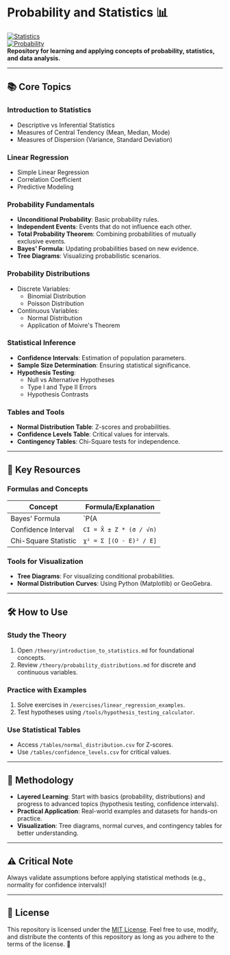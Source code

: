 # Probability and Statistics 📊  
[![Statistics](https://img.shields.io/badge/Statistics-Data_Analysis-blue)](https://en.wikipedia.org/wiki/Statistics)  
[![Probability](https://img.shields.io/badge/Probability-Random_Variables-green)](https://en.wikipedia.org/wiki/Probability)  
**Repository for learning and applying concepts of probability, statistics, and data analysis.**


---

## 📚 Core Topics  

### **Introduction to Statistics**  
- Descriptive vs Inferential Statistics  
- Measures of Central Tendency (Mean, Median, Mode)  
- Measures of Dispersion (Variance, Standard Deviation)  

### **Linear Regression**  
- Simple Linear Regression  
- Correlation Coefficient  
- Predictive Modeling  

### **Probability Fundamentals**  
- **Unconditional Probability**: Basic probability rules.  
- **Independent Events**: Events that do not influence each other.  
- **Total Probability Theorem**: Combining probabilities of mutually exclusive events.  
- **Bayes' Formula**: Updating probabilities based on new evidence.  
- **Tree Diagrams**: Visualizing probabilistic scenarios.  

### **Probability Distributions**  
- Discrete Variables:  
  - Binomial Distribution  
  - Poisson Distribution  
- Continuous Variables:  
  - Normal Distribution  
  - Application of Moivre's Theorem  

### **Statistical Inference**  
- **Confidence Intervals**: Estimation of population parameters.  
- **Sample Size Determination**: Ensuring statistical significance.  
- **Hypothesis Testing**:  
  - Null vs Alternative Hypotheses  
  - Type I and Type II Errors  
  - Hypothesis Contrasts  

### **Tables and Tools**  
- **Normal Distribution Table**: Z-scores and probabilities.  
- **Confidence Levels Table**: Critical values for intervals.  
- **Contingency Tables**: Chi-Square tests for independence.  

---

## 🔑 Key Resources  

### **Formulas and Concepts**  
| Concept                     | Formula/Explanation                                      |  
|-----------------------------|----------------------------------------------------------|  
| Bayes' Formula              | `P(A|B) = P(B|A) * P(A) / P(B)`                         |  
| Confidence Interval         | `CI = X̄ ± Z * (σ / √n)`                               |  
| Chi-Square Statistic        | `χ² = Σ [(O - E)² / E]`                                |  

### **Tools for Visualization**  
- **Tree Diagrams**: For visualizing conditional probabilities.  
- **Normal Distribution Curves**: Using Python (Matplotlib) or GeoGebra.  

---

## 🛠️ How to Use  

### **Study the Theory**  
1. Open `/theory/introduction_to_statistics.md` for foundational concepts.  
2. Review `/theory/probability_distributions.md` for discrete and continuous variables.  

### **Practice with Examples**  
1. Solve exercises in `/exercises/linear_regression_examples`.  
2. Test hypotheses using `/tools/hypothesis_testing_calculator`.  

### **Use Statistical Tables**  
- Access `/tables/normal_distribution.csv` for Z-scores.  
- Use `/tables/confidence_levels.csv` for critical values.  

---

## 📜 Methodology  

- **Layered Learning**: Start with basics (probability, distributions) and progress to advanced topics (hypothesis testing, confidence intervals).  
- **Practical Application**: Real-world examples and datasets for hands-on practice.  
- **Visualization**: Tree diagrams, normal curves, and contingency tables for better understanding.  

---

## ⚠️ Critical Note  
Always validate assumptions before applying statistical methods (e.g., normality for confidence intervals)!

---

## 📜 License

This repository is licensed under the [MIT License](LICENSE). Feel free to use, modify, and distribute the contents of this repository as long as you adhere to the terms of the license. 📝

